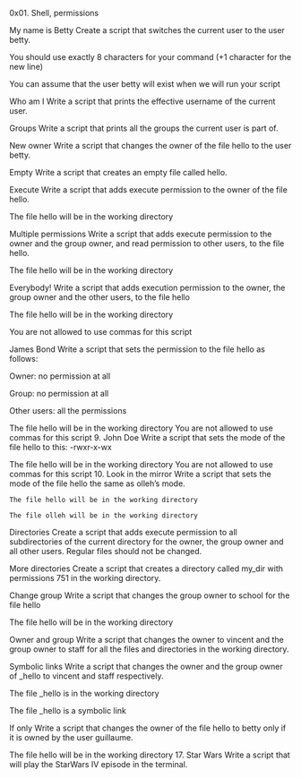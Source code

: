 0x01. Shell, permissions



My name is Betty Create a script that switches the current user to the user betty.



 You should use exactly 8 characters for your command (+1 character for the new line)

 You can assume that the user betty will exist when we will run your script

Who am I Write a script that prints the effective username of the current user.



Groups Write a script that prints all the groups the current user is part of.



New owner Write a script that changes the owner of the file hello to the user betty.



Empty Write a script that creates an empty file called hello.



Execute Write a script that adds execute permission to the owner of the file hello.



The file hello will be in the working directory



Multiple permissions Write a script that adds execute permission to the owner and the group owner, and read permission to other users, to the file hello.



The file hello will be in the working directory



Everybody! Write a script that adds execution permission to the owner, the group owner and the other users, to the file hello



 The file hello will be in the working directory

 You are not allowed to use commas for this script

James Bond Write a script that sets the permission to the file hello as follows:



 Owner: no permission at all

 Group: no permission at all

 Other users: all the permissions

The file hello will be in the working directory You are not allowed to use commas for this script 9. John Doe Write a script that sets the mode of the file hello to this: -rwxr-x-wx



The file hello will be in the working directory You are not allowed to use commas for this script 10. Look in the mirror Write a script that sets the mode of the file hello the same as olleh’s mode.



    The file hello will be in the working directory

    The file olleh will be in the working directory

Directories Create a script that adds execute permission to all subdirectories of the current directory for the owner, the group owner and all other users. Regular files should not be changed.



More directories Create a script that creates a directory called my_dir with permissions 751 in the working directory.



Change group Write a script that changes the group owner to school for the file hello



The file hello will be in the working directory



Owner and group Write a script that changes the owner to vincent and the group owner to staff for all the files and directories in the working directory.



Symbolic links Write a script that changes the owner and the group owner of _hello to vincent and staff respectively.



The file _hello is in the working directory

The file _hello is a symbolic link

If only Write a script that changes the owner of the file hello to betty only if it is owned by the user guillaume.



The file hello will be in the working directory 17. Star Wars Write a script that will play the StarWars IV episode in the terminal.
